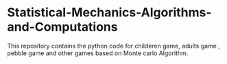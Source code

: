 # Statistical-Mechanics-Algorithms-and-Computations

This repository contains the python code for  childeren game, adults game , pebble game and other games based on Monte carlo Algorithm.
